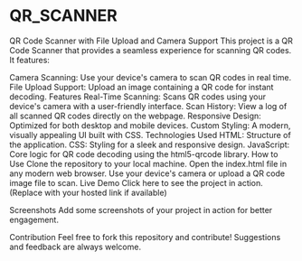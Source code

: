 # QR_SCANNER
QR Code Scanner with File Upload and Camera Support
This project is a QR Code Scanner that provides a seamless experience for scanning QR codes. It features:

Camera Scanning: Use your device's camera to scan QR codes in real time.
File Upload Support: Upload an image containing a QR code for instant decoding.
Features
Real-Time Scanning: Scans QR codes using your device's camera with a user-friendly interface.
Scan History: View a log of all scanned QR codes directly on the webpage.
Responsive Design: Optimized for both desktop and mobile devices.
Custom Styling: A modern, visually appealing UI built with CSS.
Technologies Used
HTML: Structure of the application.
CSS: Styling for a sleek and responsive design.
JavaScript: Core logic for QR code decoding using the html5-qrcode library.
How to Use
Clone the repository to your local machine.
Open the index.html file in any modern web browser.
Use your device's camera or upload a QR code image file to scan.
Live Demo
Click here to see the project in action. (Replace with your hosted link if available)

Screenshots
Add some screenshots of your project in action for better engagement.

Contribution
Feel free to fork this repository and contribute! Suggestions and feedback are always welcome.
